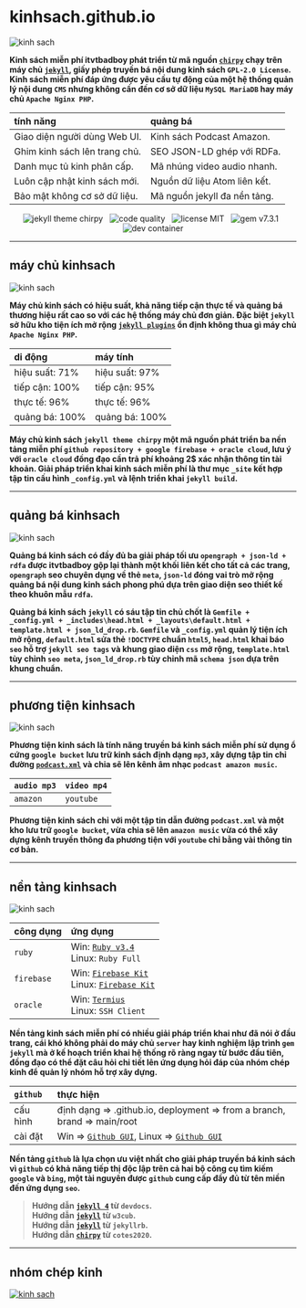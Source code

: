# kinhsach.github.io

![kinh sach](https://chirpy-img.netlify.app/commons/devices-mockup.png "Kinh sách chirpy theme")

**Kinh sách miễn phí itvtbadboy phát triển từ mã nguồn [`chirpy`](https://github.com/cotes2020/jekyll-theme-chirpy) chạy trên máy chủ [`jekyll`](https://jekyllrb.com/), giấy phép truyền bá nội dung kinh sách `GPL-2.0 License`. Kinh sách miễn phí đáp ứng được yêu cầu tự động của một hệ thống quản lý nội dung `CMS` nhưng không cần đến cơ sở dữ liệu `MySQL MariaDB` hay máy chủ `Apache Nginx PHP`.**

<div align="center">

| tính năng | quảng bá |
|:-----|:-----|
| Giao diện người dùng Web UI. | Kinh sách Podcast Amazon. |
| Ghim kinh sách lên trang chủ. | SEO JSON-LD ghép với RDFa. |
| Danh mục tủ kinh phân cấp. | Mã nhúng video audio nhanh. |
| Luôn cập nhật kinh sách mới. | Nguồn dữ liệu Atom liên kết. |
| Bảo mật không cơ sở dữ liệu. | Mã nguồn jekyll đa nền tảng. |

![jekyll theme chirpy](https://img.shields.io/github/actions/workflow/status/cotes2020/jekyll-theme-chirpy/ci.yml?logo=github)&nbsp;&nbsp;
![code quality](https://img.shields.io/codacy/grade/4e556876a3c54d5e8f2d2857c4f43894?logo=codacy)&nbsp;&nbsp;
![license MIT](https://img.shields.io/github/license/cotes2020/jekyll-theme-chirpy?color=goldenrod)&nbsp;&nbsp;
![gem v7.3.1](https://img.shields.io/gem/v/jekyll-theme-chirpy?&logo=RubyGems&logoColor=ghostwhite&label=gem&color=orange)&nbsp;&nbsp;
![dev container](https://img.shields.io/badge/Dev_Containers-Open-deepskyblue?logo=linuxcontainers)

</div>

<div style="width:55%, padding:30px;"><hr></div>

## máy chủ kinhsach

![kinh sach](https://www.itvtbadboy.io.vn/image/1280/may-chu-kinh-sach.jpg "máy chủ kinh sách")

**Máy chủ kinh sách có hiệu suất, khả năng tiếp cận thực tế và quảng bá thương hiệu rất cao so với các hệ thống máy chủ đơn giản. Đặc biệt `jekyll` sở hữu kho tiện ích mở rộng [`jekyll plugins`](https://github.com/planetjekyll/awesome-jekyll-plugins) ổn định không thua gì máy chủ `Apache Nginx PHP`.**

<div align="center">

| di động | máy tính |
|:-----|:-----|
| hiệu suất: 71% | hiệu suất: 97% |
| tiếp cận: 100% | tiếp cận: 95% |
| thực tế: 96% | thực tế: 96% |
| quảng bá: 100% | quảng bá: 100% |

</div>

**Máy chủ kinh sách `jekyll theme chirpy` một mã nguồn phát triển ba nền tảng miễn phí `github repository + google firebase + oracle cloud`, lưu ý với `oracle cloud` đồng đạo cần trả phí khoảng 2$ xác nhận thông tin tài khoản. Giải pháp triển khai kinh sách miễn phí là thư mục `_site` kết hợp tập tin cấu hình `_config.yml` và lệnh triển khai `jekyll build`.**

<div style="width:55%, padding:30px;"><hr></div>

## quảng bá kinhsach

![kinh sach](https://www.itvtbadboy.io.vn/image/1280/seo-json-rdfa.jpg "quảng bá kinh sách")

**Quảng bá kinh sách có đầy đủ ba giải pháp tối ưu `opengraph + json-ld + rdfa` được itvtbadboy gộp lại thành một khối liên kết cho tất cả các trang, `opengraph` seo chuyên dụng về thẻ `meta`, `json-ld` đóng vai trò mở rộng quảng bá nội dung kinh sách phong phú dựa trên giao diện seo thiết kế theo khuôn mẫu `rdfa`.**

**Quảng bá kinh sách `jekyll` có sáu tập tin chủ chốt là `Gemfile + _config.yml + _includes\head.html + _layouts\default.html + template.html + json_ld_drop.rb`. `Gemfile` và `_config.yml` quản lý tiện ích mở rộng, `default.html` sửa thẻ `!DOCTYPE` chuẩn `html5`, `head.html` khai báo `seo` hỗ trợ `jekyll seo tags` và khung giao diện `css` mở rộng, `template.html` tùy chỉnh `seo meta`, `json_ld_drop.rb` tùy chỉnh mã `schema json` dựa trên khung chuẩn.**

<div style="width:55%, padding:30px;"><hr></div>

## phương tiện kinhsach

![kinh sach](https://www.itvtbadboy.io.vn/image/1280/phuong-tien-kinh-sach.jpg "phương tiện kinh sách")

**Phương tiện kinh sách là tính năng truyền bá kinh sách miễn phí sử dụng ổ cứng `google bucket` lưu trữ kinh sách định dạng `mp3`, xây dựng tập tin chỉ đường [`podcast.xml`](https://www.itvtbadboy.io.vn/podcast.xml) và chia sẽ lên kênh âm nhạc `podcast amazon music`.**

<div align="center">

| `audio mp3` | `video mp4` |
|:-----|:-----|
| `amazon` | `youtube` |

</div>

**Phương tiện kinh sách chỉ với một tập tin dẫn đường `podcast.xml` và một kho lưu trữ `google bucket`, vừa chia sẽ lên `amazon music` vừa có thể xây dựng kênh truyền thông đa phương tiện với `youtube` chỉ bằng vài thông tin cơ bản.**

<div style="width:55%, padding:30px;"><hr></div>

## nền tảng kinhsach

![kinh sach](https://www.itvtbadboy.io.vn/image/1280/oracle-cloud-cpu.jpg "nền tảng kinh sách")

<div align="center">

| công dụng | ứng dụng |
|:-----|:-----|
| `ruby` | Win: [`Ruby v3.4`](https://github.com/oneclick/rubyinstaller2/releases/download/RubyInstaller-3.4.5-1/rubyinstaller-devkit-3.4.5-1-x64.exe) <br>Linux: `Ruby Full` |
| `firebase` | Win: [`Firebase Kit`](https://firebase.google.com/docs/cli/) <br>Linux: [`Firebase Kit`](https://firebase.google.com/docs/cli/) |
| `oracle` | Win: [`Termius`](https://termi.us/win) <br>Linux: `SSH Client` |

</div>

**Nền tảng kinh sách miễn phí có nhiều giải pháp triển khai như đã nói ở đầu trang, cái khó không phải do máy chủ `server` hay kinh nghiệm lập trình `gem jekyll` mà ở kế hoạch triển khai hệ thống rõ ràng ngay từ bước đầu tiên, đồng đạo có thể đặt câu hỏi chi tiết lên ứng dụng hỏi đáp của nhóm chép kinh để quản lý nhóm hỗ trợ xây dựng.**

<div align="center">

| `github` | thực hiện |
|:-----|:-----|
| cấu hình | định dạng => .github.io, deployment => from a branch, brand => main/root |
| cài đặt | Win => [`Github GUI`](https://desktop.github.com/download), Linux => [`Github GUI`](https://mirror.mwt.me/shiftkey-desktop/deb/pool/main/g/github-desktop/github-desktop_3.4.12-linux1_amd64.deb) |

</div>

**Nền tảng `github` là lựa chọn ưu việt nhất cho giải pháp truyền bá kinh sách vì `github` có khả năng tiếp thị độc lập trên cả hai bộ công cụ tìm kiếm `google` và `bing`, một tài nguyên được `github` cung cấp đầy đủ từ tên miền đến ứng dụng `seo`.**

> **Hướng dẫn [`jekyll 4`](https://devdocs.io/jekyll/) từ `devdocs`.**<br>
> **Hướng dẫn [`jekyll`](https://docs.w3cub.com/jekyll/) từ `w3cub`.**<br>
> **Hướng dẫn [`jekyll`](https://jekyllrb.com/docs/) từ `jekyllrb`.**<br>
> **Hướng dẫn [`chirpy`](https://github.com/cotes2020/jekyll-theme-chirpy/wiki) từ `cotes2020`.**

<div style="width:55%, padding:30px;"><hr></div>

## nhóm chép kinh

[![kinh sach](https://contrib.rocks/image?repo=kinhsach/kinhsach.github.io)](https://www.youtube.com/live_chat?v=vmgpnkjKQC8&embed_domain=itvtbadboy.io.vn "youtube live chat")
